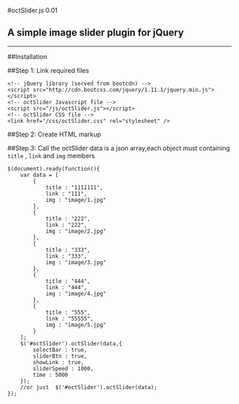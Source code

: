 #octSlider.js 0.01

## A simple image slider plugin for jQuery 

-------------

##Installation

##Step 1: Link required files

    <!-- jQuery library (served from bootcdn) -->
	<script src="http://cdn.bootcss.com/jquery/1.11.1/jquery.min.js"></script>
    <!-- octSlider Javascript file -->
    <script src="/js/octSlider.js"></script>
    <!-- octSlider CSS file -->
    <link href="/css/octSlider.css" rel="stylesheet" />

##Step 2: Create HTML markup
    <div id="octSlider"></div>

##Step 3: Call the octSlider
data is a json array,each object must containing  `title` , `link` and `img` members

    $(document).ready(function(){
        var data = [
			{
				title : "1111111",
				link : "111",
				img : "image/1.jpg"
			},
			{
				title : "222",
				link : "222",
				img : "image/2.jpg"
			},
			{
				title : "333",
				link : "333",
				img : "image/3.jpg"
			},
			{
				title : "444",
				link : "444",
				img : "image/4.jpg"
			},
			{
				title : "555",
				link : "55555",
				img : "image/5.jpg"
			}
		];
        $('#octSlider').octSlider(data,{
            selectBar : true,
			sliderBtn : true,
			showLink : true,
			sliderSpeed : 1000,
			time : 5000
        });
        //or just  $('#octSlider').octSlider(data);
    });